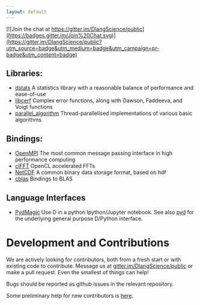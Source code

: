 ```yaml
---
layout: default
---
```

[![Join the chat at https://gitter.im/DlangScience/public](https://badges.gitter.im/Join%20Chat.svg)](https://gitter.im/DlangScience/public?utm_source=badge&utm_medium=badge&utm_campaign=pr-badge&utm_content=badge)

## Libraries:
- [dstats](dstats/) A statistics library with a reasonable balance of performance and ease-of-use
- [libcerf](libcerf/) Complex error functions, along with Dawson, Faddeeva, and Voigt functions
- [parallel_algorithm](parallel_algorithm/) Thread-parallelised implementations of various basic algorithms

## Bindings:
- [OpenMPI](OpenMPI/) The most common message passing interface in high performance computing
- [clFFT](clFFT-D/) OpenCL accelerated FFTs
- [NetCDF](NetCDF-D/) A common binary data storage format, based on hdf
- [cblas](cblas/) Bindings to BLAS

## Language Interfaces
- [PydMagic](PydMagic/) Use D in a python Ipython/Jupyter notebook. See also [pyd](https://github.com/ariovistus/pyd) for the underlying general purpose D/Python interface.


# Development and Contributions
We are actively looking for contributors, both from a fresh start or with existing code to contribute. Message us at [gitter.im/DlangScience/public](https://gitter.im/DlangScience/public) or make a pull request. Even the smallest of things can help!

Bugs should be reported as github issues in the relevant repository.

Some preliminary help for new contributors is [here](contrib_help.html).
